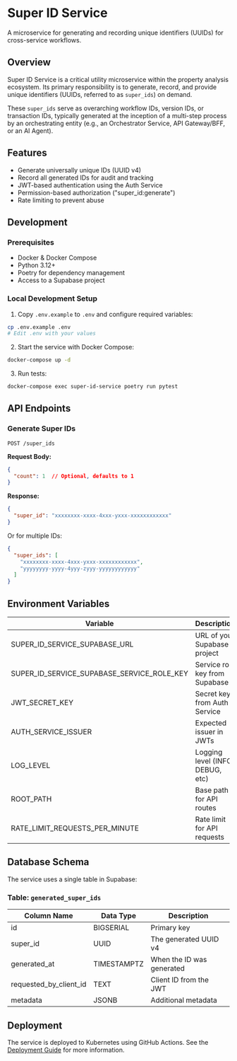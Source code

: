 # Super ID Service

A microservice for generating and recording unique identifiers (UUIDs) for cross-service workflows.

## Overview

Super ID Service is a critical utility microservice within the property analysis ecosystem. Its primary responsibility is to generate, record, and provide unique identifiers (UUIDs, referred to as `super_ids`) on demand.

These `super_ids` serve as overarching workflow IDs, version IDs, or transaction IDs, typically generated at the inception of a multi-step process by an orchestrating entity (e.g., an Orchestrator Service, API Gateway/BFF, or an AI Agent).

## Features

- Generate universally unique IDs (UUID v4)
- Record all generated IDs for audit and tracking
- JWT-based authentication using the Auth Service
- Permission-based authorization ("super_id:generate")
- Rate limiting to prevent abuse

## Development

### Prerequisites

- Docker & Docker Compose
- Python 3.12+
- Poetry for dependency management
- Access to a Supabase project

### Local Development Setup

1. Copy `.env.example` to `.env` and configure required variables:

```bash
cp .env.example .env
# Edit .env with your values
```

2. Start the service with Docker Compose:

```bash
docker-compose up -d
```

3. Run tests:

```bash
docker-compose exec super-id-service poetry run pytest
```

## API Endpoints

### Generate Super IDs

```
POST /super_ids
```

**Request Body:**
```json
{
  "count": 1  // Optional, defaults to 1
}
```

**Response:**
```json
{
  "super_id": "xxxxxxxx-xxxx-4xxx-yxxx-xxxxxxxxxxxx"
}
```

Or for multiple IDs:
```json
{
  "super_ids": [
    "xxxxxxxx-xxxx-4xxx-yxxx-xxxxxxxxxxxx",
    "yyyyyyyy-yyyy-4yyy-zyyy-yyyyyyyyyyyy"
  ]
}
```

## Environment Variables

| Variable                      | Description                          | Required |
|-------------------------------|--------------------------------------|----------|
| SUPER_ID_SERVICE_SUPABASE_URL                  | URL of your Supabase project         | Yes      |
| SUPER_ID_SERVICE_SUPABASE_SERVICE_ROLE_KEY     | Service role key from Supabase       | Yes      |
| JWT_SECRET_KEY                | Secret key from Auth Service         | Yes      |
| AUTH_SERVICE_ISSUER           | Expected issuer in JWTs              | Yes      |
| LOG_LEVEL                     | Logging level (INFO, DEBUG, etc)     | No       |
| ROOT_PATH                     | Base path for API routes             | No       |
| RATE_LIMIT_REQUESTS_PER_MINUTE| Rate limit for API requests          | No       |

## Database Schema

The service uses a single table in Supabase:

### Table: `generated_super_ids`

| Column Name              | Data Type     | Description                                 |
|--------------------------|---------------|---------------------------------------------|
| id                       | BIGSERIAL     | Primary key                                 |
| super_id                 | UUID          | The generated UUID v4                       |
| generated_at             | TIMESTAMPTZ   | When the ID was generated                   |
| requested_by_client_id   | TEXT          | Client ID from the JWT                      |
| metadata                 | JSONB         | Additional metadata                         |

## Deployment

The service is deployed to Kubernetes using GitHub Actions. See the [Deployment Guide](../docs/deployment.md) for more information.
